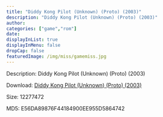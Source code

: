 ```yaml
---
title: "Diddy Kong Pilot (Unknown) (Proto) (2003)"
description: "Diddy Kong Pilot (Unknown) (Proto) (2003)"
author: 
categories: ["game","rom"]
date: 
displayInList: true
displayInMenu: false
dropCap: false
featuredImage: /img/miss/gamemiss.jpg
---
```


Description: Diddy Kong Pilot (Unknown) (Proto) (2003)

Download: <a style="text-decoration:underline;" href="https://mega.nz/#!CSBSjSra!msNYWWipdFmf4Bl8pbJzAqkx3jwJlwOmEyW59nJJup8" target = "_blank" rel = "nofollow" > Diddy Kong Pilot (Unknown) (Proto) (2003)</a>

Size: 12277472

MD5: E56DA89876F44184900EE955D5864742

